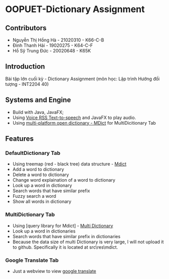 # OOPUET-Dictionary Assignment

## Contributors
* Nguyễn Thị Hồng Hà - 21020310 - K66-C-B
* Đinh Thanh Hải - 19020275 - K64-C-F
* Hồ Sỹ Trung Đức - 20020648 - K65K

## Introduction
Bài tập lớn cuối kỳ - Dictionary Assignment (môn học: Lập trình Hướng đối tượng - INT2204 40)

## Systems and Engine

- Build with Java, JavaFX;
- Using [Voice RSS Text-to-speech](http://www.voicerss.org/api/) and JavaFX to play audio.
- Using [multi-platform open dictionary - MDict](https://github.com/csarron/mdict-analysis/blob/master/README.md) for MultiDicitionary Tab 

## Features

### DefaultDictionary Tab

- Using treemap (red - black tree) data structure - [Mdict](https://github.com/KnIfER/mdict-java)
- Add a word to dictionary
- Delete a word to dictionary
- Change word explaination of a word to dictionary
- Look up a word in dictionary
- Search words that have similar prefix
- Fuzzy search a word
- Show all words in dictionary

### MultiDictionary Tab

- Using [query library for Mdict] - [Multi Dictionary](https://drive.google.com/drive/folders/1tehTJtqRb-t95mkYg-s4i9o-G94pIU9Q?fbclid=IwAR1DdEbftNTh5AaaP386-ATtGLaddShB3A7qp1Hy8y48ZVZVCI__qrXu_V4)
- Look up a word in dictionaries
- Search words that have similar prefix in dictionaries
- Because the data size of multi Dictionary is very large, I will not upload it to github. Specifically it is located at src\res\mdict.

### Google Translate Tab

- Just a webview to view [google translate](https://translate.google.com/?sl=auto&tl=vi&op=translate)
